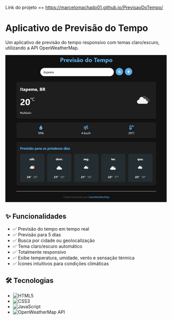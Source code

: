 Link do projeto == https://marcelomachado01.github.io/PrevisaoDoTempo/

# Aplicativo de Previsão do Tempo



Um aplicativo de previsão do tempo responsivo com temas claro/escuro, utilizando a API OpenWeatherMap.

![Screenshot do Weather App](screenshot.png) <!-- Adicione uma imagem real depois -->

## ✨ Funcionalidades

- ✅ Previsão do tempo em tempo real
- ✅ Previsão para 5 dias
- ✅ Busca por cidade ou geolocalização
- ✅ Tema claro/escuro automático
- ✅ Totalmente responsivo
- ✅ Exibe temperatura, umidade, vento e sensação térmica
- ✅ Ícones intuitivos para condições climáticas

## 🛠️ Tecnologias

- ![HTML5](https://img.shields.io/badge/-HTML5-E34F26?logo=html5&logoColor=white)
- ![CSS3](https://img.shields.io/badge/-CSS3-1572B6?logo=css3&logoColor=white)
- ![JavaScript](https://img.shields.io/badge/-JavaScript-F7DF1E?logo=javascript&logoColor=black)
- ![OpenWeatherMap API](https://img.shields.io/badge/-OpenWeatherMap-1E429F?logo=openweathermap&logoColor=white)
